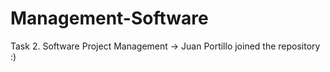 # Management-Software

Task 2. Software Project Management
-> Juan Portillo joined the repository :)
